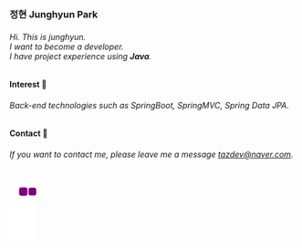 ### 정현 Junghyun Park
###### Hi. This is junghyun. <br> I want to become a developer. <br> I have project experience using **Java**. <br> 
#### Interest 👀
###### Back-end technologies such as SpringBoot, SpringMVC, Spring Data JPA. <br> 

#### Contact 📧
###### If you want to contact me, please leave me a message tazdev@naver.com. 

![snake gif](https://github.com/taz-dev/taz-dev/blob/output/github-contribution-grid-snake.gif)

